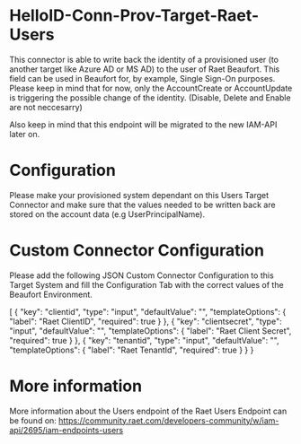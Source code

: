 # HelloID-Conn-Prov-Target-Raet-Users
This connector is able to write back the identity of a provisioned user (to another target like Azure AD or MS AD) to the user of Raet Beaufort. This field can be used in Beaufort for, by example, Single Sign-On purposes. Please keep in mind that for now, only the AccountCreate or AccountUpdate is triggering the possible change of the identity. (Disable, Delete and Enable are not neccesarry)

Also keep in mind that this endpoint will be migrated to the new IAM-API later on.

# Configuration
Please make your provisioned system dependant on this Users Target Connector and make sure that the values needed to be written back are stored on the account data (e.g UserPrincipalName).

# Custom Connector Configuration
Please add the following JSON Custom Connector Configuration to this Target System and fill the Configuration Tab with the correct values of the Beaufort Environment.

[
  {
    "key": "clientid",
    "type": "input",
    "defaultValue": "",
    "templateOptions": {
      "label": "Raet ClientID",
      "required": true
    }
    },
    {
    "key": "clientsecret",
    "type": "input",
    "defaultValue": "",
    "templateOptions": {
      "label": "Raet Client Secret",
      "required": true
    }
    },
    {
    "key": "tenantid",
    "type": "input",
    "defaultValue": "",
    "templateOptions": {
      "label": "Raet TenantId",
      "required": true
    }
    }
}

# More information
More information about the Users endpoint of the Raet Users Endpoint can be found on:
https://community.raet.com/developers-community/w/iam-api/2695/iam-endpoints-users
